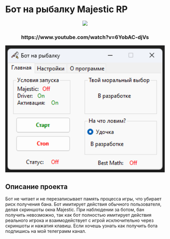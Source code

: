 # Бот на рыбалку Majestic RP
<div align="center">
  <img src="https://github.com/blackcater/blackcater/raw/main/images/Hi.gif" height="200"/>
</div>
<h3 align="center">https://www.youtube.com/watch?v=6YobAC-djVs</h3>
<div align="center">
  <img src="https://github.com/MMMonarch/MajesticBot/blob/main/BotFish.png" height="400"/>
</div>

## Описание проекта

Бот не читает и не перезаписывает память процесса игры, что убирает риск получения бана. Бот имитирует действия обычного пользователя, делая скриншоты окна Majestic. При наблюдении за ботом, бан получить невозможно, так как бот полностью имитирует действия реального игрока и взаимодействует с игрой исключительно через скриншоты и нажатия клавиш.
Если хочешь узнать как получить бота подпишись на мой телеграмм канал.
